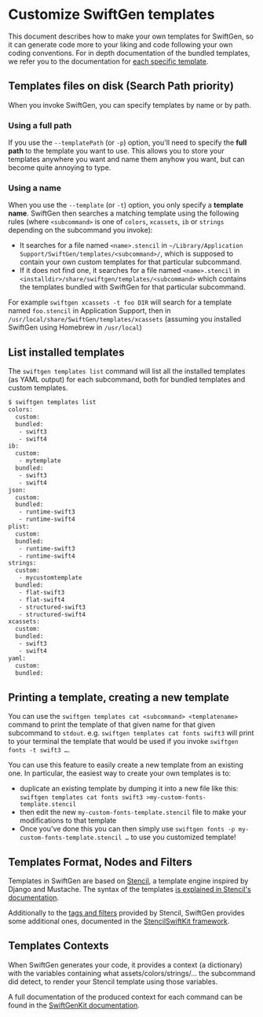# Customize SwiftGen templates

This document describes how to make your own templates for SwiftGen, so it can generate code more to your liking and code following your own coding conventions. For in depth documentation of the bundled templates, we refer you to the documentation for [each specific template](https://github.com/SwiftGen/templates/tree/master/Documentation).

## Templates files on disk (Search Path priority)

When you invoke SwiftGen, you can specify templates by name or by path.

### Using a full path

If you use the `--templatePath` (or `-p`) option, you'll need to specify the **full path** to the template you want to use. This allows you to store your templates anywhere you want and name them anyhow you want, but can become quite annoying to type.

### Using a name

When you use the `--template` (or `-t`) option, you only specify a **template name**. SwiftGen then searches a matching template using the following rules (where `<subcommand>` is one of `colors`, `xcassets`, `ib` or `strings` depending on the subcommand you invoke):

* It searches for a file named `<name>.stencil` in `~/Library/Application Support/SwiftGen/templates/<subcommand>/`, which is supposed to contain your own custom templates for that particular subcommand.
* If it does not find one, it searches for a file named `<name>.stencil` in `<installdir>/share/swiftgen/templates/<subcommand>` which contains the templates bundled with SwiftGen for that particular subcommand.

For example `swiftgen xcassets -t foo DIR` will search for a template named `foo.stencil` in Application Support, then in `/usr/local/share/SwiftGen/templates/xcassets` (assuming you installed SwiftGen using Homebrew in `/usr/local`)

## List installed templates

The `swiftgen templates list` command will list all the installed templates (as YAML output) for each subcommand, both for bundled templates and custom templates.

```bash
$ swiftgen templates list
colors:
  custom:
  bundled:
   - swift3
   - swift4
ib:
  custom:
   - mytemplate
  bundled:
   - swift3
   - swift4
json:
  custom:
  bundled:
   - runtime-swift3
   - runtime-swift4
plist:
  custom:
  bundled:
   - runtime-swift3
   - runtime-swift4
strings:
  custom:
   - mycustomtemplate
  bundled:
   - flat-swift3
   - flat-swift4
   - structured-swift3
   - structured-swift4
xcassets:
  custom:
  bundled:
   - swift3
   - swift4
yaml:
  custom:
  bundled:
```

## Printing a template, creating a new template

You can use the `swiftgen templates cat <subcommand> <templatename>` command to print the template of that given name for that given subcommand to `stdout`. e.g. `swiftgen templates cat fonts swift3` will print to your terminal the template that would be used if you invoke `swiftgen fonts -t swift3 …`.

You can use this feature to easily create a new template from an existing one.
In particular, the easiest way to create your own templates is to:

* duplicate an existing template by dumping it into a new file like this: `swiftgen templates cat fonts swift3 >my-custom-fonts-template.stencil`
* then edit the new `my-custom-fonts-template.stencil` file to make your modifications to that template
* Once you've done this you can then simply use `swiftgen fonts -p my-custom-fonts-template.stencil …` to use you customized template!

## Templates Format, Nodes and Filters

Templates in SwiftGen are based on [Stencil](https://stencil.fuller.li/), a template engine inspired by Django and Mustache. The syntax of the templates [is explained in Stencil's documentation](https://stencil.fuller.li/en/latest/templates.html).

Additionally to the [tags and filters](https://stencil.fuller.li/en/latest/builtins.html) provided by Stencil, SwiftGen provides some additional ones, documented in the [StencilSwiftKit framework](https://github.com/SwiftGen/StencilSwiftKit).

## Templates Contexts

When SwiftGen generates your code, it provides a context (a dictionary) with the variables containing what assets/colors/strings/… the subcommand did detect, to render your Stencil template using those variables.

A full documentation of the produced context for each command can be found in the [SwiftGenKit documentation](https://github.com/SwiftGen/SwiftGen/blob/master/Documentation/SwiftGenKit%20Contexts/).
